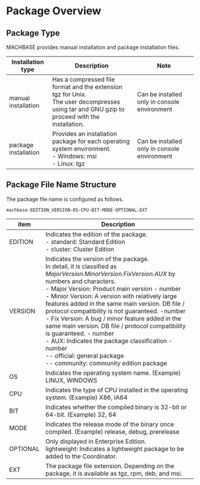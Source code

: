 # Package Overview

## Package Type

MACHBASE provides manual installation and package installation files.

|Installation type|Description|Note|
|--|--|--|
|manual installation|Has a compressed file format and the extension tgz for Unix.<br>The user decompresses using tar and GNU gzip to proceed with the installation.|Can be installed only in console environment|
|package installation|Provides an installation package for each operating system environment.<br> - Windows: msi <br> -  Linux: tgz|Can be installed only in console environment|

## Package File Name Structure

The package file name is configured as follows.

```
machbase-EDITION_VERSION-OS-CPU-BIT-MODE-OPTIONAL.EXT
```

|item|Description|
|--|--|
|EDITION|Indicates the edition of the package.<br> - standard: Standard Edition<br> - cluster: Cluster Edition|
|VERSION|Indicates the version of the package.<br>In detail, it is classified as _MajorVersion.MinorVersion.FixVersion.AUX_ by numbers and characters.<br>- Major Version: Product main version - number<br>- Minior Version: A version with relatively large features added in the same main version. DB file / protocol compatibility is not guaranteed. -number<br>- Fix Version: A bug / minor feature added in the same main version. DB file / protocol compatibility  is guaranteed. - number<br>- AUX: Indicates the package classification -number<br> -- official: general package<br> -- community: community edition package|
|OS|Indicates the operating system name. (Example) LINUX, WINDOWS|
|CPU|Indicates the type of CPU installed in the operating system. (Example) X86, IA64|
|BIT|Indicates whether  the compiled binary  is 32-bit or 64-bit. (Example) 32, 64|
|MODE|Indicates the release mode of the binary once compiled. (Example) release, debug, prerelease|
|OPTIONAL|Only displayed in Enterprise Edition.<br>lightweight: Indicates a lightweight package to be added to the Coordinator.|
|EXT|The package file extension. Depending on the package, it is available as tgz, rpm, deb, and msi.|
